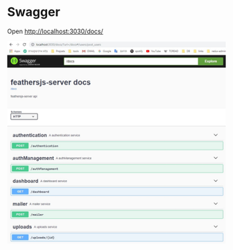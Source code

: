 # Swagger

Open [http://localhost:3030/docs/](http://localhost:3030/docs/)

![](../.gitbook/assets/annotation-2019-03-07-113413.jpg)

